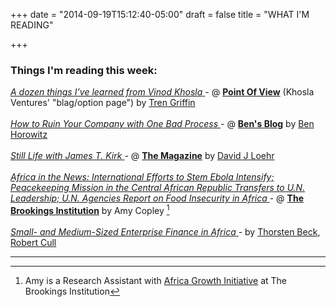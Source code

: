 +++
date = "2014-09-19T15:12:40-05:00"
draft = false
title = "WHAT I'M READING"

+++

### Things I'm reading this week:

[ _A dozen things I’ve learned from Vinod Khosla_ ](http://www.khoslaventures.com/a-dozen-things-ive-learned-from-vinod-khosla) - @ [**Point Of View**](http://www.khoslaventures.com/topic/featured) (Khosla Ventures' "blag/option page") by [Tren Griffin](http://25iq.com/)
<br>
<br>
[ _How to Ruin Your Company with One Bad Process_ ](http://www.bhorowitz.com/how_to_ruin_your_company_with_one_bad_process) - @ [**Ben's Blog**](http://www.bhorowitz.com/) by [Ben Horowitz](http://www.bhorowitz.com/about)
<br>
<br>
[ _Still Life with James T. Kirk_ ](http://the-magazine.org/49/still-life-with-jamest-kirk#.VC9pyxPF87s) - @ [**The Magazine**](http://the-magazine.org/) by [David J Loehr](http://www.davidjloehr.com/)
<br>
<br>
[ _Africa in the News: International Efforts to Stem Ebola Intensify; Peacekeeping Mission in the Central African Republic Transfers to U.N. Leadership; U.N. Agencies Report on Food Insecurity in Africa_ ](http://www.brookings.edu/blogs/africa-in-focus/posts/2014/09/19-ebola-peacekeeping-central-african-republic-food-insecurity-copley) - @ [**The Brookings Institution**](http://brookings.edu/blogs) by Amy Copley [^1]
<br>
<br>
[ _Small- and Medium-Sized Enterprise Finance in Africa_ ](http://www.brookings.edu/~/media/Research/Files/Papers/2014/07/small%20medium%20sized%20enterprise%20finance%20africa%20beck%20cull/SME%20Finance%20in%20Africa%20Designed_FINAL.pdf) - by [Thorsten Beck](http://www.thorstenbeck.com/), [Robert Cull](https://sites.google.com/site/decrgrobertcull/)

------

[^1]:Amy is a Research Assistant with [Africa Growth Initiative](http://www.brookings.edu/about/projects/africa-growth) at The Brookings Institution
